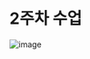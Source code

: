 # 2주차 수업
![image](https://github.com/kgw989/Cordova/assets/115057199/469c68bb-adaf-4605-ad90-9b0f106d3ccc)

